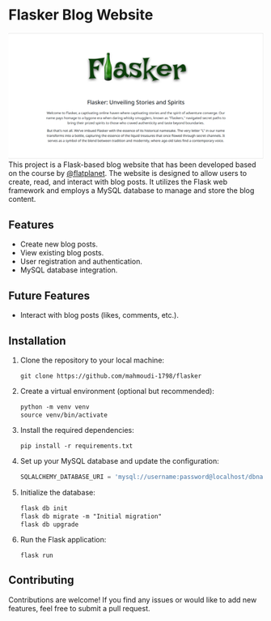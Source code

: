 # Flasker Blog Website
![alt text](https://github.com/mahmoudi-1798/flasker/blob/master/static/images/Screenshot.png?raw=true)
This project is a Flask-based blog website that has been developed based on the course by [@flatplanet](https://github.com/flatplanet). The website is designed to allow users to create, read, and interact with blog posts. It utilizes the Flask web framework and employs a MySQL database to manage and store the blog content.

## Features

- Create new blog posts.
- View existing blog posts.
- User registration and authentication.
- MySQL database integration.

## Future Features 
- Interact with blog posts (likes, comments, etc.).

## Installation

1. Clone the repository to your local machine:

   ```
   git clone https://github.com/mahmoudi-1798/flasker
   ```

2. Create a virtual environment (optional but recommended):

   ```
   python -m venv venv
   source venv/bin/activate   
   ```

3. Install the required dependencies:

   ```
   pip install -r requirements.txt
   ```

4. Set up your MySQL database and update the configuration:

   ```python
   SQLALCHEMY_DATABASE_URI = 'mysql://username:password@localhost/dbname'
   ```

5. Initialize the database:

   ```
   flask db init
   flask db migrate -m "Initial migration"
   flask db upgrade
   ```

6. Run the Flask application:

   ```
   flask run
   ```

## Contributing

Contributions are welcome! If you find any issues or would like to add new features, feel free to submit a pull request.

